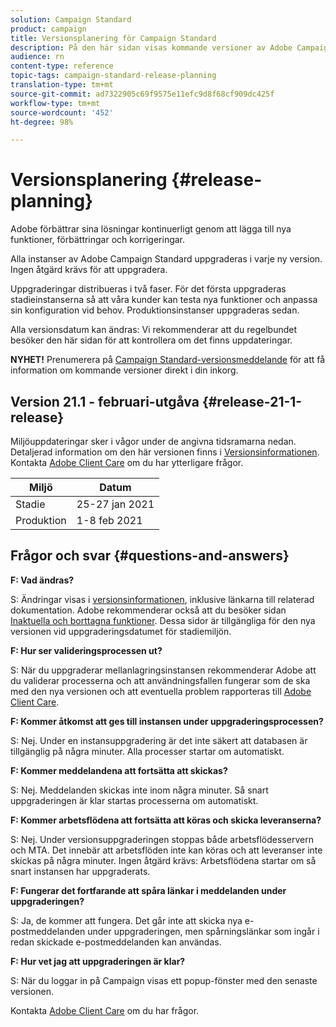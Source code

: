 ```yaml
---
solution: Campaign Standard
product: campaign
title: Versionsplanering för Campaign Standard
description: På den här sidan visas kommande versioner av Adobe Campaign Standard.
audience: rn
content-type: reference
topic-tags: campaign-standard-release-planning
translation-type: tm+mt
source-git-commit: ad7322905c69f9575e11efc9d8f68cf909dc425f
workflow-type: tm+mt
source-wordcount: '452'
ht-degree: 98%

---
```



# Versionsplanering {#release-planning}

Adobe förbättrar sina lösningar kontinuerligt genom att lägga till nya funktioner, förbättringar och korrigeringar.

Alla instanser av Adobe Campaign Standard uppgraderas i varje ny version. Ingen åtgärd krävs för att uppgradera.

Uppgraderingar distribueras i två faser. För det första uppgraderas stadieinstanserna så att våra kunder kan testa nya funktioner och anpassa sin konfiguration vid behov. Produktionsinstanser uppgraderas sedan.

Alla versionsdatum kan ändras: Vi rekommenderar att du regelbundet besöker den här sidan för att kontrollera om det finns uppdateringar.

**NYHET!** Prenumerera på [Campaign Standard-versionsmeddelande](http://amc-mkt-prod1-t.adobe-campaign.com/lp/LP25?service=%40rZ5cqp2DgNzrgz0alKPInakNbPSTeJYozZYnS7Wbs802u4GlISkHZX4omtK00nAU6xzZ6luEWQzr7kQ9pkCwJYumWkU) för att få information om kommande versioner direkt i din inkorg.

## Version 21.1 - februari-utgåva {#release-21-1-release}

Miljöuppdateringar sker i vågor under de angivna tidsramarna nedan. Detaljerad information om den här versionen finns i [Versionsinformationen](../../rn/using/release-notes.md). Kontakta [Adobe Client Care](https://helpx.adobe.com/se/enterprise/using/support-for-experience-cloud.html) om du har ytterligare frågor.

<table>
 <thead>
  <tr>
   <th> Miljö<br /> </th>
   <th> Datum<br /> </th>
  </tr>
 </thead>
 <tbody>
  <tr>
   <td>Stadie<br /> </td>
   <td>25-27 jan 2021<br /> </td>
  </tr>
  <tr>
   <td> Produktion<br /> </td>
   <td>1-8 feb 2021<br /> </td>
  </tr>
 </tbody>
</table>

## Frågor och svar {#questions-and-answers}

**F: Vad ändras?**

S: Ändringar visas i [versionsinformationen](../../rn/using/release-notes.md), inklusive länkarna till relaterad dokumentation. Adobe rekommenderar också att du besöker sidan [Inaktuella och borttagna funktioner](../../rn/using/deprecated-features.md). Dessa sidor är tillgängliga för den nya versionen vid uppgraderingsdatumet för stadiemiljön.

**F: Hur ser valideringsprocessen ut?**

S: När du uppgraderar mellanlagringsinstansen rekommenderar Adobe att du validerar processerna och att användningsfallen fungerar som de ska med den nya versionen och att eventuella problem rapporteras till [Adobe Client Care](https://helpx.adobe.com/enterprise/using/support-for-experience-cloud.html).

**F: Kommer åtkomst att ges till instansen under uppgraderingsprocessen?**

S: Nej. Under en instansuppgradering är det inte säkert att databasen är tillgänglig på några minuter. Alla processer startar om automatiskt.

**F: Kommer meddelandena att fortsätta att skickas?**

S: Nej. Meddelanden skickas inte inom några minuter. Så snart uppgraderingen är klar startas processerna om automatiskt.

**F: Kommer arbetsflödena att fortsätta att köras och skicka leveranserna?**

S: Nej. Under versionsuppgraderingen stoppas både arbetsflödesservern och MTA. Det innebär att arbetsflöden inte kan köras och att leveranser inte skickas på några minuter. Ingen åtgärd krävs: Arbetsflödena startar om så snart instansen har uppgraderats.

**F: Fungerar det fortfarande att spåra länkar i meddelanden under uppgraderingen?**

S: Ja, de kommer att fungera. Det går inte att skicka nya e-postmeddelanden under uppgraderingen, men spårningslänkar som ingår i redan skickade e-postmeddelanden kan användas.

**F: Hur vet jag att uppgraderingen är klar?**

S: När du loggar in på Campaign visas ett popup-fönster med den senaste versionen.

Kontakta [Adobe Client Care](https://helpx.adobe.com/enterprise/using/support-for-experience-cloud.html) om du har frågor.

